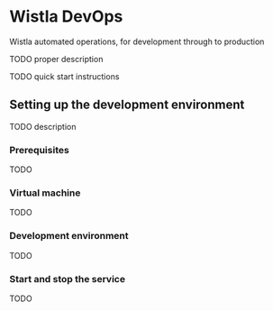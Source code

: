 # Wistla DevOps

Wistla automated operations, for development through to production

TODO proper description

TODO quick start instructions

## Setting up the development environment

TODO description

### Prerequisites

TODO

### Virtual machine

TODO

### Development environment

TODO

### Start and stop the service

TODO

